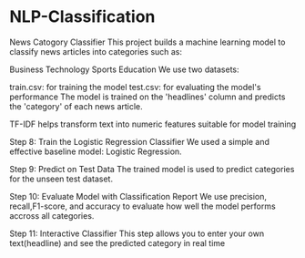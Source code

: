 # NLP-Classification
News Catogory Classifier
This project builds a machine learning model to classify news articles into categories such as:

Business
Technology
Sports
Education
We use two datasets:

train.csv: for training the model
test.csv: for evaluating the model's performance
The model is trained on the 'headlines' column and predicts the 'category' of each news article.

TF-IDF helps transform text into numeric features suitable for model training

Step 8: Train the Logistic Regression Classifier
We used a simple and effective baseline model: Logistic Regression.

Step 9: Predict on Test Data
The trained model is used to predict categories for the unseen test dataset.

Step 10: Evaluate Model with Classification Report
We use precision, recall,F1-score, and accuracy to evaluate how well the model performs accross all categories.

Step 11: Interactive Classifier
This step allows you to enter your own text(headline) and see the predicted category in real time
